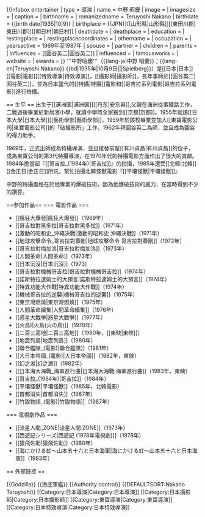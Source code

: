 {{Infobox entertainer
| type                    = 導演
| name                    = 中野 昭慶
| image                   = 
| imagesize               = 
| caption                 = 
| birthname               = 
| romanizedname           = Teruyoshi Nakano 
| birthdate               = {{birth date|1935|10|9}}
| birthplace              = {{JPN}}[[山形縣|山形縣]][[東田川郡|東田川郡]][[朝日村|朝日村]]
| deathdate               = 
| deathplace              = 
| education               = 
| restingplace            = 
| restingplacecoordinates = 
| othername               = 
| occupation              = 
| yearsactive             = 1969年至1987年
| spouse                  = 
| partner                 = 
| children                = 
| parents                 = 
| influences              = [[圓谷英二|圓谷英二]]
| influenced              = 
| famousworks             = 
| website                 = 
| awards                  = 
}}
'''中野昭慶'''（{{lang-ja|中野 昭慶}}；{{lang-en|Teruyoshi Nakano}} {{bd|1935年|10月9日|||Spielberg}}）是[[日本|日本]][[電影|電影]][[特效導演|特效導演]]，[[攝影師|攝影師]]。長年事師於[[圓谷英二|圓谷英二]]，並為日本當代的[[特攝|特攝]]電影和[[哥吉拉系列電影|哥吉拉系列電影]]進行拍攝。

== 生平 ==
出生于[[满洲国|满洲国]][[丹东|安东县]],父親在滿洲從事鐵路工作，二戰過後畢業於新居濱小學，就讀中學時全家搬到[[京都|京都]]。1955年就讀[[日本大學|日本大學]][[藝術學部|藝術學部]]，1959年於該校畢業並加入[[東寶電影公司|東寶電影公司]]的「砧撮影所」工作，1962年拜圓谷英二為師，並且成為圓谷的得力助手。

1969年，正式出師成為特攝導演，並且接替前輩[[有川貞昌|有川貞昌]]的位子，成為東寶公司的第3代特攝導演，在1970年代的特攝電影方面作出了很大的貢獻。1984年擔當起『[[哥吉拉_(1984年)|哥吉拉]]』的拍攝，1985年還受[[北韓|北韓]][[金正日|金正日]]所託，幫忙拍攝北韓怪獸電影『[[平壤怪獸|平壤怪獸]]』

中野的特攝風格在於他專業的爆破技術，因為他爆破技術的威力，在當時得到不少的讚譽。

==参加作品==
=== 電影作品 ===
* [[瘋狂大爆發|瘋狂大爆發]]（1969年）
* [[哥吉拉對黑多拉|哥吉拉對黑多拉]]（1971年）
* [[激動的昭和史_沖繩決戰|激動的昭和史 沖繩決戰]]（1971年）
* [[地球攻擊命令_哥吉拉對蓋剛|地球攻擊命令 哥吉拉對蓋剛]]（1972年）
* [[哥吉拉對梅加洛|哥吉拉對梅加洛]]（1973年）
* [[人間革命|人間革命]]（1973年）
* [[日本沉沒|日本沉沒]]（1973）
* [[哥吉拉對機械哥吉拉|哥吉拉對機械哥吉拉]]（1974年）
* [[諾斯特拉達姆士的大預言|諾斯特拉達姆士的大預言]]（1974年）
* [[特異功能大作戰|特異功能大作戰]]（1974年）
* [[機械哥吉拉的逆襲|機械哥吉拉的逆襲]]（1975年）
* [[東京灣燃燒|東京灣燃燒]]（1975年）
* [[人間革命續集|人間革命續集]]（1976年）
* [[惑星大戰爭|惑星大戰爭]]（1977年）
* [[火鳥)|火鳥(火の鳥)]]（1978年）
* [[二百三高地|二百三高地]]（1980年，[[東映|東映]]）
* [[地震列島|地震列島]]（1980年）
* [[聯合艦隊_(電影)|聯合艦隊]]（1981年）
* [[大日本帝國_(電影)|大日本帝國]]（1982年，東映）
* [[幻之湖|幻之湖]]（1982年）
* [[日本海大海戰_海軍進行曲|日本海大海戰 海軍進行曲]]（1983年，東映）
* [[哥吉拉_(1984年)|哥吉拉]]（1984年）
* [[平壤怪獸|平壤怪獸]]（1985年，北韓電影）
* [[首都消失|首都消失]]（1987年）
* [[竹取物語_(電影)|竹取物語]]（1987年）

=== 電視劇作品 ===
* [[流星人間_ZONE|流星人間 ZONE]]（1973年）
* [[西遊記シリーズ|西遊記 (1978年電視劇)]]（1978年）
* [[猿飛佐助|猿飛佐助]]（1980年）
* [[海にかける虹～山本五十六と日本海軍|海にかける虹～山本五十六と日本海軍]]（1983年）

== 外部链接 ==

{{Godzilla}}
{{海底軍艦}}
{{Authority control}}
{{DEFAULTSORT:Nakano Teruyoshi}}
[[Category:日本導演|Category:日本導演]]
[[Category:日本攝影師|Category:日本攝影師]]
[[Category:東寶導演|Category:東寶導演]]
[[Category:日本特效導演|Category:日本特效導演]]